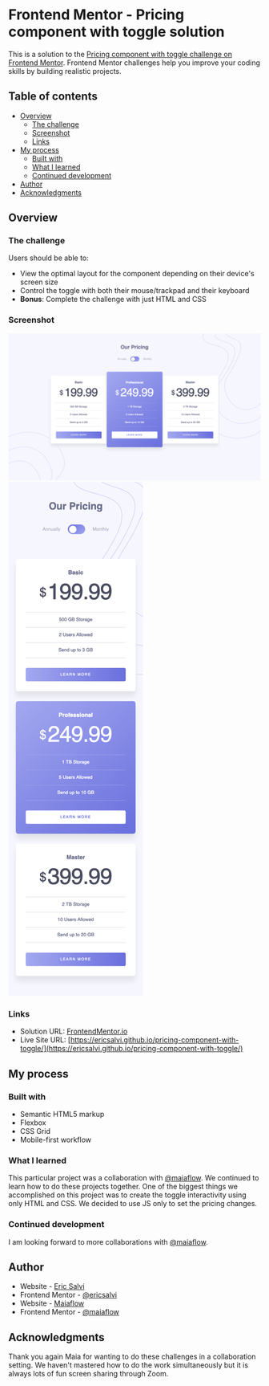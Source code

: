 # Frontend Mentor - Pricing component with toggle solution

This is a solution to the [Pricing component with toggle challenge on Frontend Mentor](https://www.frontendmentor.io/challenges/pricing-component-with-toggle-8vPwRMIC). Frontend Mentor challenges help you improve your coding skills by building realistic projects. 

## Table of contents

- [Overview](#overview)
  - [The challenge](#the-challenge)
  - [Screenshot](#screenshot)
  - [Links](#links)
- [My process](#my-process)
  - [Built with](#built-with)
  - [What I learned](#what-i-learned)
  - [Continued development](#continued-development)
- [Author](#author)
- [Acknowledgments](#acknowledgments)

## Overview

### The challenge

Users should be able to:

- View the optimal layout for the component depending on their device's screen size
- Control the toggle with both their mouse/trackpad and their keyboard
- **Bonus**: Complete the challenge with just HTML and CSS

### Screenshot

![](./design//desktop-solution.png)
![](./design/mobile-solution.png)

### Links

- Solution URL: [FrontendMentor.io]()
- Live Site URL: [https://ericsalvi.github.io/pricing-component-with-toggle/](https://ericsalvi.github.io/pricing-component-with-toggle/)

## My process

### Built with

- Semantic HTML5 markup
- Flexbox
- CSS Grid
- Mobile-first workflow

### What I learned

This particular project was a collaboration with [@maiaflow](https://github.com/maiaflow). We continued to learn how to do these projects together. One of the biggest things we accomplished on this project was to create the toggle interactivity using only HTML and CSS. We decided to use JS only to set the pricing changes. 

### Continued development

I am looking forward to more collaborations with [@maiaflow](https://github.com/maiaflow).

## Author

- Website - [Eric Salvi](https://github.com/ericsalvi)
- Frontend Mentor - [@ericsalvi](https://www.frontendmentor.io/profile/ericsalvi)
- Website - [Maiaflow](https://github.com/maiaflow)
- Frontend Mentor - [@maiaflow](https://www.frontendmentor.io/profile/maiaflow)

## Acknowledgments

Thank you again Maia for wanting to do these challenges in a collaboration setting. We haven't mastered how to do the work simultaneously but it is always lots of fun screen sharing through Zoom. 
